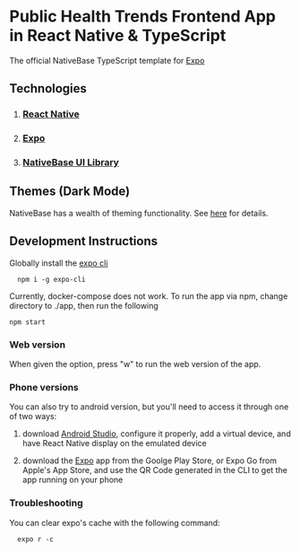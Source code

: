 # Public Health Trends Frontend App in React Native & TypeScript

The official NativeBase TypeScript template for [Expo](https://docs.expo.io/)

## Technologies

1. ### [React Native](https://reactnative.dev/docs/intro-react-native-components)

2. ### [Expo](https://docs.expo.dev/)

3. ### [NativeBase UI Library](https://docs.nativebase.io/?utm_source=HomePage&utm_medium=header&utm_campaign=NativeBase_3)

## Themes (Dark Mode)

NativeBase has a wealth of theming functionality. See [here](https://docs.nativebase.io/3.0.x/color-mode) for details.

## Development Instructions

Globally install the [expo cli](https://www.npmjs.com/package/expo-cli)

```
  npm i -g expo-cli
```

Currently, docker-compose does not work. To run the app via npm, change directory to ./app, then run the following

```
npm start
```

### Web version

When given the option, press "w" to run the web version of the app.

### Phone versions

You can also try to android version, but you'll need to access it through one of two ways:

1. download [Android Studio](https://developer.android.com/studio), configure it properly, add a virtual device, and have React Native display on the emulated device

2. download the [Expo](https://expo.dev/client) app from the Goolge Play Store, or Expo Go from Apple's App Store, and use the QR Code generated in the CLI to get the app running on your phone

### Troubleshooting

You can clear expo's cache with the following command:

```
  expo r -c
```
